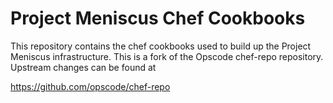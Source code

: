 Project Meniscus Chef Cookbooks
===============================

This repository contains the chef cookbooks used to build up the Project Meniscus infrastructure.  This is a fork of the Opscode chef-repo repository.  Upstream changes can be found at

https://github.com/opscode/chef-repo
